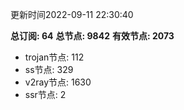 更新时间2022-09-11 22:30:40

**总订阅: 64**
**总节点: 9842**
**有效节点: 2073**
- trojan节点: 112
- ss节点: 329
- v2ray节点: 1630
- ssr节点: 2
